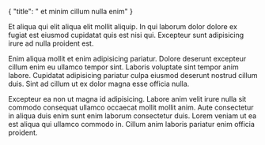 {
  "title": " et minim cillum nulla enim"
}

Et aliqua qui elit aliqua elit mollit aliquip. In qui laborum dolor dolore ex fugiat est eiusmod cupidatat quis est nisi qui. Excepteur sunt adipisicing irure ad nulla proident est.

Enim aliqua mollit et enim adipisicing pariatur. Dolore deserunt excepteur cillum enim eu ullamco tempor sint. Laboris voluptate sint tempor anim labore. Cupidatat adipisicing pariatur culpa eiusmod deserunt nostrud cillum duis. Sint ad cillum ut ex dolor magna esse officia nulla.

Excepteur ea non ut magna id adipisicing. Labore anim velit irure nulla sit commodo consequat ullamco occaecat mollit mollit anim. Aute consectetur in aliqua duis enim sunt enim laborum consectetur duis. Lorem veniam ut ea est aliqua qui ullamco commodo in. Cillum anim laboris pariatur enim officia proident.
